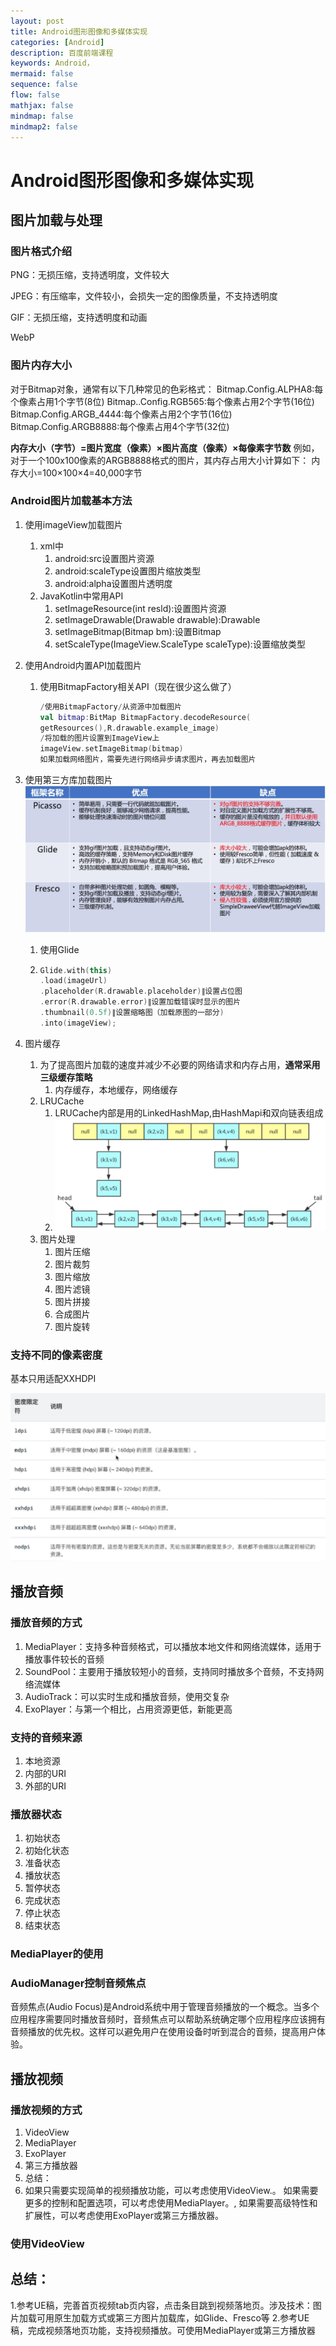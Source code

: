 ```yaml
---
layout: post
title: Android图形图像和多媒体实现
categories: [Android]
description: 百度前端课程
keywords: Android，
mermaid: false
sequence: false
flow: false
mathjax: false
mindmap: false
mindmap2: false
---
```


# Android图形图像和多媒体实现

## 图片加载与处理

### 图片格式介绍

PNG：无损压缩，支持透明度，文件较大

JPEG：有压缩率，文件较小，会损失一定的图像质量，不支持透明度

GIF：无损压缩，支持透明度和动画

WebP

### 图片内存大小

对于Bitmap对象，通常有以下几种常见的色彩格式：
Bitmap.Config.ALPHA8:每个像素占用1个字节(8位)
Bitmap..Config.RGB565:每个像素占用2个字节(16位)
Bitmap.Config.ARGB_4444:每个像素占用2个字节(16位)
Bitmap.Config.ARGB8888:每个像素占用4个字节(32位)

**内存大小（字节）=图片宽度（像素）×图片高度（像素）×每像素字节数**
例如，对于一个100x100像素的ARGB8888格式的图片，其内存占用大小计算如下：
内存大小=100×100×4=40,000字节

### Android图片加载基本方法

1. 使用imageView加载图片

   1. xml中
      1. android:src设置图片资源
      2. android:scaleType设置图片缩放类型
      3. android:alpha设置图片透明度
   2. JavaKotlin中常用API
      1. setImageResource(int resld):设置图片资源
      2. setImageDrawable(Drawable drawable):Drawable
      3. setImageBitmap(Bitmap bm):设置Bitmap
      4. setScaleType(ImageView.ScaleType scaleType):设置缩放类型

2. 使用Android内置API加载图片

   1. 使用BitmapFactory相关API（现在很少这么做了）

      ```kotlin
      /使用BitmapFactory/从资源中加载图片
      val bitmap:BitMap BitmapFactory.decodeResource(
      getResources(),R.drawable.example_image)
      /将加载的图片设置到ImageView上
      imageView.setImageBitmap(bitmap)
      如果加载网络图片，需要先进行网络异步请求图片，再去加载图片
      ```

3. 使用第三方库加载图片![202307241636194.png](https://github.com/ShadowOnYOU/images/blob/main/202307241636194.png?raw=true)

   1. 使用Glide

   2. ```kotlin
      Glide.with(this)
      .load(imageUrl)
      .placeholder(R.drawable.placeholder)∥设置占位图
      .error(R.drawable.error)∥设置加载错误时显示的图片
      .thumbnail(0.5f)∥设置缩略图（加载原图的一部分)
      .into(imageView);
      ```

4. 图片缓存

   1. 为了提高图片加载的速度并减少不必要的网络请求和内存占用，**通常采用三级缓存策略**
      1. 内存缓存，本地缓存，网络缓存
   2. LRUCache
      1. LRUCache内部是用的LinkedHashMap,由HashMapi和双向链表组成
      2. ![202307241641810.png](https://github.com/ShadowOnYOU/images/blob/main/202307241641810.png?raw=true)
   3. 图片处理
      1. 图片压缩
      2. 图片裁剪
      3. 图片缩放
      4. 图片滤镜
      5. 图片拼接
      6. 合成图片
      7. 图片旋转

### 支持不同的像素密度

基本只用适配XXHDPI

![202307241632234.png](https://github.com/ShadowOnYOU/images/blob/main/202307241632234.png?raw=true)

## 播放音频

### 播放音频的方式

1. MediaPlayer：支持多种音频格式，可以播放本地文件和网络流媒体，适用于播放事件较长的音频
2. SoundPool：主要用于播放较短小的音频，支持同时播放多个音频，不支持网络流媒体
3. AudioTrack：可以实时生成和播放音频，使用交复杂
4. ExoPlayer：与第一个相比，占用资源更低，新能更高

### 支持的音频来源

1. 本地资源
2. 内部的URI
3. 外部的URI

### 播放器状态

1. 初始状态
2. 初始化状态
3. 准备状态
4. 播放状态
5. 暂停状态
6. 完成状态
7. 停止状态
8. 结束状态

### MediaPlayer的使用

[参考资料]: https://blog.csdn.net/baidu_38627723/article/details/120429916#:~:text=%E4%B8%89%E3%80%81MediaPlayer%E4%BD%BF%E7%94%A8%201%201.%E5%88%9B%E5%BB%BAMediaPlayer%E5%AE%9E%E4%BE%8B%20%E5%88%9B%E5%BB%BAMediaPlayer%2C%E6%9C%89%E4%B8%A4%E7%A7%8D%E6%96%B9%E5%BC%8F%EF%BC%8C%E4%B8%80%E7%A7%8D%E6%98%AF%E5%85%88new%E5%87%BA%E4%B8%80%E4%B8%AA%E5%AE%9E%E4%BE%8B%EF%BC%8C%E7%84%B6%E5%90%8E%E8%B0%83%E7%94%A8setDataSource%EF%BC%88%EF%BC%89%E6%96%B9%E6%B3%95%E3%80%82%20MediaPlayer%20mediaPlayer%20%3D%20new,3%203.%E7%8A%B6%E6%80%81%E5%9B%BE%20%E9%82%A3%E4%B9%88%E8%BF%99%E4%BA%9BAPI%EF%BC%8C%E6%8C%89%E7%85%A7%E4%BB%80%E4%B9%88%E9%80%BB%E8%BE%91%E6%9D%A5%E4%BD%BF%E7%94%A8%E5%91%A2%EF%BC%8C%E8%BF%99%E9%87%8C%E8%A6%81%E9%87%8D%E7%82%B9%E7%9C%8B%E4%B8%8B%E5%AE%98%E6%96%B9%E7%BB%99%E5%87%BA%E7%9A%84%E7%8A%B6%E6%80%81%E5%9B%BE%EF%BC%88%E5%BB%BA%E8%AE%AE%E6%9D%A5%E6%9D%A5%E5%9B%9E%E5%9B%9E%E5%A4%9A%E7%9C%8B%E5%87%A0%E9%81%8D%EF%BC%89%EF%BC%9A%20...%204%204.%E4%BB%A3%E7%A0%81%20%E4%B8%8A%E8%BE%B9%E7%9A%84%E7%8A%B6%E6%80%81%E5%9B%BE%E5%9F%BA%E6%9C%AC%E6%8C%87%E5%AF%BC%E4%BA%86%E6%88%91%E4%BB%AC%E5%BA%94%E7%94%A8%E7%A8%8B%E5%BA%8F%E5%A6%82%E4%BD%95%E7%BC%96%E5%86%99%EF%BC%8C%E7%94%A8%E4%B8%80%E4%B8%AA%E6%9E%9A%E4%B8%BE%E7%B1%BB%EF%BC%8C%E6%8A%8A%E6%89%80%E6%9C%89%E7%8A%B6%E6%80%81%E5%88%97%E5%87%BA%E6%9D%A5%EF%BC%9A%20

### AudioManager控制音频焦点

音频焦点(Audio Focus)是Android系统中用于管理音频播放的一个概念。当多个应用程序需要同时播放音频时，音频焦点可以帮助系统确定哪个应用程序应该拥有音频播放的优先权。这样可以避免用户在使用设备时听到混合的音频，提高用户体验。

## 播放视频

### 播放视频的方式

1. VideoView
2. MediaPlayer
3. ExoPlayer
4. 第三方播放器
5. 总结：
6. 如果只需要实现简单的视频播放功能，可以考虑使用VideoView.。
   如果需要更多的控制和配置选项，可以考虑使用MediaPlayer。,
   如果需要高级特性和扩展性，可以考虑使用ExoPlayer或第三方播放器。

### 使用VideoView

[参考资料]: https://www.jianshu.com/p/0c3ef72c20d1

## 总结：

1.参考UE稿，完善首页视频tab页内容，点击条目跳到视频落地页。涉及技术：图片加载可用原生加载方式或第三方图片加载库，如Glide、Fresco等
2.参考UE稿，完成视频落地页功能，支持视频播放。可使用MediaPlayer或第三方播放器